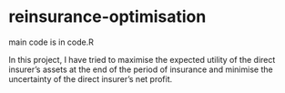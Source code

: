 # reinsurance-optimisation

main code is in code.R

In this project, I have tried to maximise the expected utility of the direct insurer’s assets at the end of the period of insurance and minimise the uncertainty of the direct insurer’s net profit.
